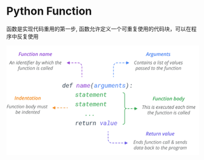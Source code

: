 # Python Function

函数是实现代码重用的第一步, 函数允许定义一个可重复使用的代码块，可以在程序中反复使用

<img src="/func.png" class="h-100"/>